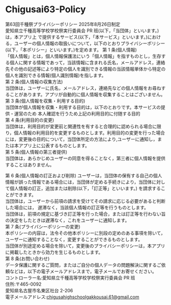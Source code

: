 # Chigusai63-Policy
第63回千種祭プライバシーポリシー 
2025年8月26日制定  
愛知県立千種高等学校学校祭実行委員会 PR 班(以下，「当団体」といいます。)は，本アプリ上 で提供するサービス(以下，「本サービス」といいます。)における，ユーザーの個人情報の取扱いについて，以下のとおりプライバシーポリシー(以下，「本ポリシー」といいます。)を定めます。 
第 1 条(個人情報)  
「個人情報」とは，個人情報保護法にいう「個人情報」を指すものとし，生存する個人に関する情報であって，当該情報に含まれる氏名，メールアドレス，連絡先その他の記述等により特定の個人を識別できる情報の当該情報単体から特定の個人を識別できる情報(個人識別情報)を指します。  
第 2 条(個人情報の収集方法)  
当団体は，ユーザーに氏名，メールアドレス，連絡先などの個人情報をお尋ねすることがあります。アプリが自動的に個人情報を収集することはございません。  
第 3 条(個人情報を収集・利用する目的)  
当団体が個人情報を収集・利用する目的は，以下のとおりです。本サービスの提供・運営のため 本人確認を行うため上記の利用目的に付随する目的  
第 4 条(利用目的の変更)  
当団体は，利用目的が変更前と関連性を有すると合理的に認められる場合に限り，個人情報の利用目的を変更するものとします。利用目的の変更を行った場合には，変更後の目的について，当団体所定の方法により,ユーザーに通知し，または本アプリ上に公表するものとします。  
第 5 条(個人情報の第三者提供)  
当団体は，あらかじめユーザーの同意を得ることなく，第三者に個人情報を提供することはありません。  
 
 
第 6 条(個人情報の訂正および削除) 
 ユーザーは，当団体の保有する自己の個人情報が誤った情報である場合には，当団体が定める手続きにより，当団体に対して個人情報の訂正，追加または削除(以下，「訂正等」といいます。) を請求することができます。  
当団体は，ユーザーから前項の請求を受けてその請求に応じる必要があると判断した場合には， 遅滞なく，当該個人情報の訂正等を行うものとします。  
当団体は，前項の規定に基づき訂正等を行った場合，または訂正等を行わない旨の決定をしたときは遅滞なく，これをユーザーに通知します。  
第 7 条(プライバシーポリシーの変更)  
本ポリシーの内容は，法令その他本ポリシーに別段の定めのある事項を除いて，ユーザーに通知することなく，変更することができるものとします。  
当団体が別途定める場合を除いて，変更後のプライバシーポリシーは，本アプリに掲載したときから効力を生じるものとします。  
第 8 条(お問い合わせ)  
データ保護に関するご質問，またはご自分の個人データの問題解決に関するご依頼などは，以下の電子メールアドレスまで，電子メールでお寄せください。  
コントローラー名:愛知県立千種高等学校学校祭実行委員会 PR 班  
住所:〒465-0092  
愛知県名古屋市名東区社台 2-206  
電子メールアドレス:chigusahighschoolgakkousai.61@gmail.com 
 
